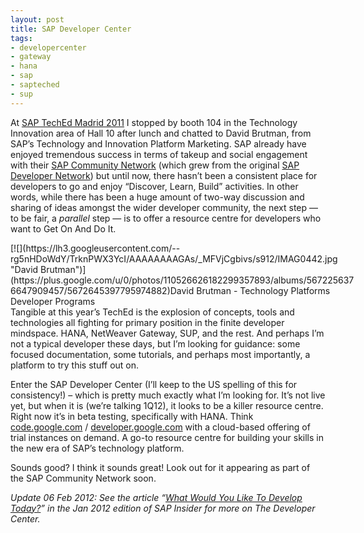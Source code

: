 ```yaml
---
layout: post
title: SAP Developer Center
tags:
- developercenter
- gateway
- hana
- sap
- sapteched
- sup
---
```



At [SAP TechEd Madrid 2011](http://www.sapteched.com/emea/) I stopped by booth 104 in the Technology Innovation area of Hall 10 after lunch and chatted to David Brutman, from SAP’s Technology and Innovation Platform Marketing. SAP already have enjoyed tremendous success in terms of takeup and social engagement with their [SAP Community Network](http://www.scn.sap.com) (which grew from the original [SAP Developer Network](http://www.sdn.sap.com/)) but until now, there hasn’t been a consistent place for developers to go and enjoy “Discover, Learn, Build” activities. In other words, while there has been a huge amount of two-way discussion and sharing of ideas amongst the wider developer community, the next step — to be fair, a *parallel* step — is to offer a resource centre for developers who want to Get On And Do It.

<div class="wp-caption alignnone" style="width: 557px">[![](https://lh3.googleusercontent.com/--rg5nHDoWdY/TrknPWX3YcI/AAAAAAAAGAs/_MFVjCgbivs/s912/IMAG0442.jpg "David Brutman")](https://plus.google.com/u/0/photos/110526626182299357893/albums/5672256376647909457/5672645397795974882)David Brutman - Technology Platforms Developer Programs

</div>Tangible at this year’s TechEd is the explosion of concepts, tools and technologies all fighting for primary position in the finite developer mindspace. HANA, NetWeaver Gateway, SUP, and the rest. And perhaps I’m not a typical developer these days, but I’m looking for guidance: some focused documentation, some tutorials, and perhaps most importantly, a platform to try this stuff out on.

Enter the SAP Developer Center (I’ll keep to the US spelling of this for consistency!) – which is pretty much exactly what I’m looking for. It’s not live yet, but when it is (we’re talking 1Q12), it looks to be a killer resource centre. Right now it’s in beta testing, specifically with HANA. Think [code.google.com](http://code.google.com) / [developer.google.com](http://developer.google.com) with a cloud-based offering of trial instances on demand. A go-to resource centre for building your skills in the new era of SAP’s technology platform.

Sounds good? I think it sounds great! Look out for it appearing as part of the SAP Community Network soon.

*Update 06 Feb 2012: See the article “[What Would You Like To Develop Today?](http://sapinsider.wispubs.com/Article/What-Would-You-Like-to-Develop-Today-/6280)” in the Jan 2012 edition of SAP Insider for more on The Developer Center.*


